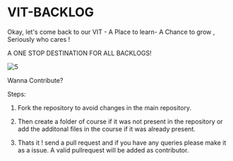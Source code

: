 # VIT-BACKLOG

Okay, let's come back to our VIT - A Place to learn- A Chance to grow , Seriously who cares !

A ONE STOP DESTINATION FOR ALL BACKLOGS!

![5](https://user-images.githubusercontent.com/53599318/104418417-ddd64b80-559c-11eb-8abe-9c40aab5fd0c.PNG)

Wanna Contribute? 

Steps:

1) Fork the repository to avoid changes in the main repository. 

2) Then create a folder of course if it was not present in the repository or add the additonal files in the course if it was already present.

3) Thats it ! send a pull request and if you have any queries please make it as a issue. A valid pullrequest will be added as contributor.


